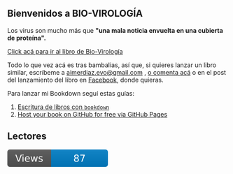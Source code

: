 ## Bienvenidos a BIO-VIROLOGÍA

Los virus son mucho más que **"una mala noticia envuelta en una cubierta de proteína".**

[Click acá para ir al libro de Bio-Virología](https://aimergdiaz.github.io/Bio-Virologia/)

Todo lo que vez acá es tras bambalias, así que, si quieres lanzar un libro similar, escríbeme a aimerdiaz.evo@gmail.com , [o comenta acá](https://github.com/AimerGDiaz/Bio-Virologia/discussions/10) o en el post del lanzamiento del libro en [Facebook](https://www.facebook.com/BioViral/posts/257203693073614), donde quieras. 


Para lanzar mi Bookdown seguí estas guías: 

1. [Escritura de libros con `bookdown`](https://rubenfcasal.github.io/post/intro-bookdown/ )
2. [Host your book on GitHub for free via GitHub Pages](https://bookdown.org/yihui/bookdown/github.html)


## Lectores

[![Image of Viewers](https://github.com/AimerGDiaz/Viewers/blob/master/svg/409164432/badge.svg)](https://github.com/AimerGDiaz/Viewers/blob/master/readme/409164432/week.md)
